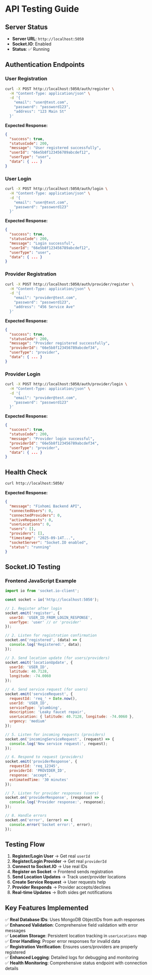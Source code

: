 # API Testing Guide

## Server Status
- **Server URL**: `http://localhost:5050`
- **Socket.IO**: Enabled
- **Status**: ✅ Running

## Authentication Endpoints

### User Registration
```bash
curl -X POST http://localhost:5050/auth/register \
  -H "Content-Type: application/json" \
  -d '{
    "email": "user@test.com",
    "password": "password123",
    "address": "123 Main St"
  }'
```

**Expected Response:**
```json
{
  "success": true,
  "statusCode": 200,
  "message": "User registered successfully",
  "userId": "66e5b8f123456789abcdef12",
  "userType": "user",
  "data": { ... }
}
```

### User Login
```bash
curl -X POST http://localhost:5050/auth/login \
  -H "Content-Type: application/json" \
  -d '{
    "email": "user@test.com",
    "password": "password123"
  }'
```

**Expected Response:**
```json
{
  "success": true,
  "statusCode": 200,
  "message": "Login successful",
  "userId": "66e5b8f123456789abcdef12",
  "userType": "user",
  "data": { ... }
}
```

### Provider Registration
```bash
curl -X POST http://localhost:5050/auth/provider/register \
  -H "Content-Type: application/json" \
  -d '{
    "email": "provider@test.com",
    "password": "password123",
    "address": "456 Service Ave"
  }'
```

**Expected Response:**
```json
{
  "success": true,
  "statusCode": 200,
  "message": "Provider registered successfully",
  "providerId": "66e5b8f123456789abcdef34",
  "userType": "provider",
  "data": { ... }
}
```

### Provider Login
```bash
curl -X POST http://localhost:5050/auth/provider/login \
  -H "Content-Type: application/json" \
  -d '{
    "email": "provider@test.com",
    "password": "password123"
  }'
```

**Expected Response:**
```json
{
  "success": true,
  "statusCode": 200,
  "message": "Provider login successful",
  "providerId": "66e5b8f123456789abcdef34",
  "userType": "provider",
  "data": { ... }
}
```

## Health Check
```bash
curl http://localhost:5050/
```

**Expected Response:**
```json
{
  "message": "Fixhomi Backend API",
  "connectedUsers": 0,
  "connectedProviders": 0,
  "activeRequests": 0,
  "userLocations": 0,
  "users": [],
  "providers": [],
  "timestamp": "2025-09-14T...",
  "socketServer": "Socket.IO enabled",
  "status": "running"
}
```

## Socket.IO Testing

### Frontend JavaScript Example
```javascript
import io from 'socket.io-client';

const socket = io('http://localhost:5050');

// 1. Register after login
socket.emit('register', {
  userId: 'USER_ID_FROM_LOGIN_RESPONSE',
  userType: 'user' // or 'provider'
});

// 2. Listen for registration confirmation
socket.on('registered', (data) => {
  console.log('Registered:', data);
});

// 3. Send location update (for users/providers)
socket.emit('locationUpdate', {
  userId: 'USER_ID',
  latitude: 40.7128,
  longitude: -74.0060
});

// 4. Send service request (for users)
socket.emit('serviceRequest', {
  requestId: 'req_' + Date.now(),
  userId: 'USER_ID',
  serviceType: 'plumbing',
  description: 'Leaky faucet repair',
  userLocation: { latitude: 40.7128, longitude: -74.0060 },
  urgency: 'medium'
});

// 5. Listen for incoming requests (providers)
socket.on('incomingServiceRequest', (request) => {
  console.log('New service request:', request);
});

// 6. Respond to request (providers)
socket.emit('providerResponse', {
  requestId: 'req_12345',
  providerId: 'PROVIDER_ID',
  response: 'accept',
  estimatedTime: '30 minutes'
});

// 7. Listen for provider responses (users)
socket.on('providerResponse', (response) => {
  console.log('Provider response:', response);
});

// 8. Handle errors
socket.on('error', (error) => {
  console.error('Socket error:', error);
});
```

## Testing Flow

1. **Register/Login User** → Get real `userId`
2. **Register/Login Provider** → Get real `providerId`
3. **Connect to Socket.IO** → Use real IDs
4. **Register on Socket** → Frontend sends registration
5. **Send Location Updates** → Track user/provider locations
6. **Create Service Request** → User requests help
7. **Provider Responds** → Provider accepts/declines
8. **Real-time Updates** → Both sides get notifications

## Key Features Implemented

✅ **Real Database IDs**: Uses MongoDB ObjectIDs from auth responses  
✅ **Enhanced Validation**: Comprehensive field validation with error messages  
✅ **Location Storage**: Persistent location tracking in `userLocations` map  
✅ **Error Handling**: Proper error responses for invalid data  
✅ **Registration Verification**: Ensures users/providers are properly registered  
✅ **Enhanced Logging**: Detailed logs for debugging and monitoring  
✅ **Health Monitoring**: Comprehensive status endpoint with connection details
